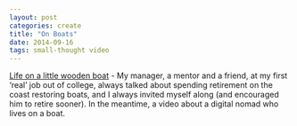 ```yaml
---
layout: post
categories: create
title: "On Boats"
date: 2014-09-16
tags: small-thought video
---
```


[Life on a little wooden boat]("http://chrisguillebeau.com/life-on-a-little-wooden-boat/") - My manager, a mentor and a friend, at my first ‘real’ job out of college, always talked about spending retirement on the coast restoring boats, and I always invited myself along (and encouraged him to retire sooner). In the meantime, a video about a digital nomad who lives on a boat.